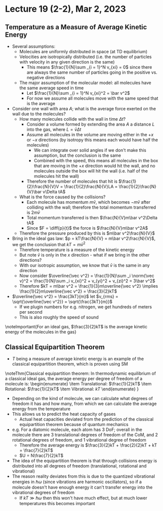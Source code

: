 # Lecture 19 (2-2), Mar 2, 2023

## Temperature as a Measure of Average Kinetic Energy

* Several assumptions:
	* Molecules are uniformly distributed in space (at TD equilibrium)
	* Velocities are isotropically distributed (i.e. the number of particles with velocity in any given direction is the same)
		* This means $\frac{1}{N}\sum _{i = 1}^N v_{xi} = 0$ since there are always the same number of particles going in the positive vs. negative directions
	* The major assumption of the molecular model: all molecules have the same average speed in time
		* Let $\frac{1}{N}\sum _{i = 1}^N v_{xi}^2 = \bar v^2$
		* For now we assume all molecules move with the same speed that is the average
* Consider one wall with area $A$; what is the average force exerted on the wall due to the molecules?
	* How many molecules collide with the wall in time $\Delta t$?
		* Consider a volume formed by extending the area $A$ a distance $L$ into the gas, where $L = \bar v\Delta t$
		* Assume all molecules in the volume are moving either in the $+x$ or $-x$ directions (by isotropy this means each would have half the molecules)
			* We can integrate over solid angles if we don't make this assumption, but the conclusion is the same
			* Combined with the speed, this means all molecules in the box that are moving in the $+x$ direction would hit the wall, and no molecules outside the box will hit the wall (i.e. half of the molecules hit the wall)
		* Therefore the number of molecules that hit is $\frac{1}{2}\frac{N}{V}V = \frac{1}{2}\frac{N}{V}LA = \frac{1}{2}\frac{N}{V}\bar v\Delta tA$
	* What is the force caused by the collisions?
		* Each molecule has momentum $m\bar v$, which becomes $-m\bar v$ after colliding with the wall; therefore the total momentum transferred is $2m\bar v$
		* Total momentum transferred is then $\frac{N}{V}m\bar v^2\Delta tA$
		* Since $F = \diff{p}{t}$ the force is $\frac{N}{V}m\bar v^2A$
	* Therefore the pressure produced by this is $m\bar v^2\frac{N}{V}$
* Bring in the ideal gas law: $p = kT\frac{N}{V} = m\bar v^2\frac{N}{V}$, we get the conclusion that $kT = m\bar v^2$
	* Therefore temperature is a measure of the kinetic energy
	* But note $\bar v$ is only in the $x$ direction - what if we bring in the other directions?
	* With our isotropic assumption, we know that $\bar v$ is the same in any direction
	* Now consider $\overline{\vec v^2} = \frac{1}{N}\sum _i \norm{\vec v}^2 = \frac{1}{N}\sum _i v_{xi}^2 + v_{yi}^2 + v_{zi}^2 = 3\bar v^2$
	* Therefore $kT = m\bar v^2 = \frac{1}{3}m\overline{\vec v^2} \implies \frac{1}{2}m\overline{\vec v^2} = \frac{3}{2}kT$
* $\overline{\vec v^2} = \frac{3kT}{m}$ let $v_{rms} = \sqrt{\overline{\vec v^2}} = \sqrt{\frac{3kT}{m}}$
	* If we plugin numbers for e.g. nitrogen, we get hundreds of meters per second
	* This is also roughly the speed of sound

\noteImportant{For an ideal gas, $\frac{3}{2}kT$ is the average kinetic energy of the molecules in the gas}

## Classical Equipartition Theorem

* $T$ being a measure of average kinetic energy is an example of the classical equipartition theorem, which is proven using SM

\noteThm{Classical equipartition theorem: In thermodynamic equilibrium of a classical ideal gas, the average energy per degree of freedom of a molecule is:
\begin{enumerate}
	\item Translational: $\frac{1}{2}kT$
	\item Rotational: $\frac{1}{2}kT$
	\item Vibrational: $kT$
\end{enumerate}
}

* Depending on the kind of molecule, we can calculate what degrees of freedom it has and how many, from which we can calculate the average energy from the temperature
* This allows us to predict the heat capacity of gases
	* Actual heat capacities deviated from the prediction of the classical equipartition theorem because of quantum mechanics
* e.g. For a diatomic molecule, each atom has 3 DoF; overall in the molecule there are 3 translational degrees of freedom of the CoM, and 2 rotational degrees of freedom, and 1 vibrational degree of freedom
	* Therefore the average energy is $\frac{3}{2}kT + \frac{2}{2}kT + kT = \frac{7}{2}kT$
	* $U = N\frac{7}{2}kT$
* The idea of the equipartition theorem is that through collisions energy is distributed into all degrees of freedom (translational, rotational and vibrational)
* The reason reality deviates from this is due to the quantized vibrational energies in $\hbar\omega$ (since vibrations are harmonic oscillators), so if a molecule doesn't have enough energy it can't transfer energy into the vibrational degrees of freedom
	* If $kT \gg \hbar\omega$ then this won't have much effect, but at much lower temperatures this becomes important

